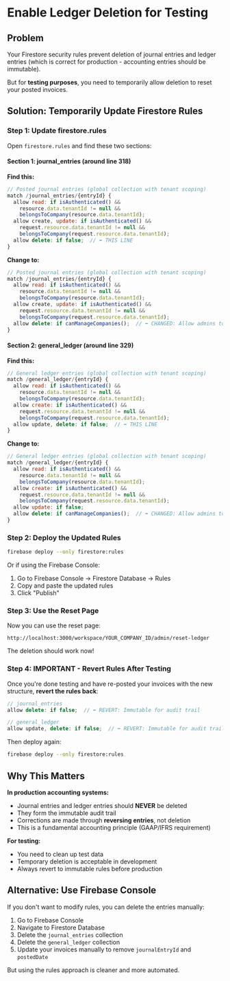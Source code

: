 # Enable Ledger Deletion for Testing

## Problem

Your Firestore security rules prevent deletion of journal entries and ledger entries (which is correct for production - accounting entries should be immutable).

But for **testing purposes**, you need to temporarily allow deletion to reset your posted invoices.

## Solution: Temporarily Update Firestore Rules

### Step 1: Update firestore.rules

Open `firestore.rules` and find these two sections:

#### Section 1: journal_entries (around line 318)

**Find this:**
```javascript
// Posted journal entries (global collection with tenant scoping)
match /journal_entries/{entryId} {
  allow read: if isAuthenticated() &&
    resource.data.tenantId != null &&
    belongsToCompany(resource.data.tenantId);
  allow create, update: if isAuthenticated() &&
    request.resource.data.tenantId != null &&
    belongsToCompany(request.resource.data.tenantId);
  allow delete: if false;  // ⬅️ THIS LINE
}
```

**Change to:**
```javascript
// Posted journal entries (global collection with tenant scoping)
match /journal_entries/{entryId} {
  allow read: if isAuthenticated() &&
    resource.data.tenantId != null &&
    belongsToCompany(resource.data.tenantId);
  allow create, update: if isAuthenticated() &&
    request.resource.data.tenantId != null &&
    belongsToCompany(request.resource.data.tenantId);
  allow delete: if canManageCompanies();  // ⬅️ CHANGED: Allow admins to delete for testing
}
```

#### Section 2: general_ledger (around line 329)

**Find this:**
```javascript
// General ledger entries (global collection with tenant scoping)
match /general_ledger/{entryId} {
  allow read: if isAuthenticated() &&
    resource.data.tenantId != null &&
    belongsToCompany(resource.data.tenantId);
  allow create: if isAuthenticated() &&
    request.resource.data.tenantId != null &&
    belongsToCompany(request.resource.data.tenantId);
  allow update, delete: if false;  // ⬅️ THIS LINE
}
```

**Change to:**
```javascript
// General ledger entries (global collection with tenant scoping)
match /general_ledger/{entryId} {
  allow read: if isAuthenticated() &&
    resource.data.tenantId != null &&
    belongsToCompany(resource.data.tenantId);
  allow create: if isAuthenticated() &&
    request.resource.data.tenantId != null &&
    belongsToCompany(request.resource.data.tenantId);
  allow update: if false;
  allow delete: if canManageCompanies();  // ⬅️ CHANGED: Allow admins to delete for testing
}
```

### Step 2: Deploy the Updated Rules

```bash
firebase deploy --only firestore:rules
```

Or if using the Firebase Console:
1. Go to Firebase Console → Firestore Database → Rules
2. Copy and paste the updated rules
3. Click "Publish"

### Step 3: Use the Reset Page

Now you can use the reset page:
```
http://localhost:3000/workspace/YOUR_COMPANY_ID/admin/reset-ledger
```

The deletion should work now!

### Step 4: IMPORTANT - Revert Rules After Testing

Once you're done testing and have re-posted your invoices with the new structure, **revert the rules back**:

```javascript
// journal_entries
allow delete: if false;  // ⬅️ REVERT: Immutable for audit trail

// general_ledger
allow update, delete: if false;  // ⬅️ REVERT: Immutable for audit trail
```

Then deploy again:
```bash
firebase deploy --only firestore:rules
```

## Why This Matters

**In production accounting systems:**
- Journal entries and ledger entries should **NEVER** be deleted
- They form the immutable audit trail
- Corrections are made through **reversing entries**, not deletion
- This is a fundamental accounting principle (GAAP/IFRS requirement)

**For testing:**
- You need to clean up test data
- Temporary deletion is acceptable in development
- Always revert to immutable rules before production

## Alternative: Use Firebase Console

If you don't want to modify rules, you can delete the entries manually:

1. Go to Firebase Console
2. Navigate to Firestore Database
3. Delete the `journal_entries` collection
4. Delete the `general_ledger` collection
5. Update your invoices manually to remove `journalEntryId` and `postedDate`

But using the rules approach is cleaner and more automated.
